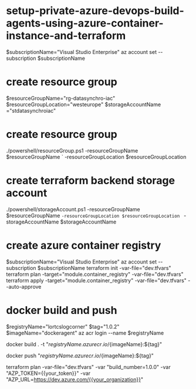 # setup-private-azure-devops-build-agents-using-azure-container-instance-and-terraform

$subscriptionName="Visual Studio Enterprise"
az account set --subscription  $subscriptionName

# create resource group
$resourceGroupName="rg-datasynchro-iac"
$resourceGroupLocation="westeurope"
$storageAccountName ="stdatasynchroiac"
# create resource group
./powershell/resourceGroup.ps1 -resourceGroupName $resourceGroupName `
                               -resourceGroupLocation $resourceGroupLocation

# create terraform backend storage account
./powershell/storageAccount.ps1 -resourceGroupName $resourceGroupName `
                                -resourceGroupLocation $resourceGroupLocation  ` -storageAccountName $storageAccountName

# create azure container registry
$subscriptionName="Visual Studio Enterprise"
az account set --subscription  $subscriptionName
terraform init -var-file="dev.tfvars"
terraform plan -target="module.container_registry" -var-file="dev.tfvars" 
terraform apply -target="module.container_registry" -var-file="dev.tfvars" --auto-approve

#  docker build and push
$registryName="lortcslogcorner"
$tag="1.0.2"
$imageName="dockeragent"
az acr login --name  $registryName

docker build . -t "${registryName}.azurecr.io/${imageName}:${tag}"

docker push "${registryName}.azurecr.io/${imageName}:${tag}" 

terraform plan  -var-file="dev.tfvars" -var "build_number=1.0.0" -var "AZP_TOKEN={{your_token}}" -var "AZP_URL=https://dev.azure.com/{{your_organization}}"
